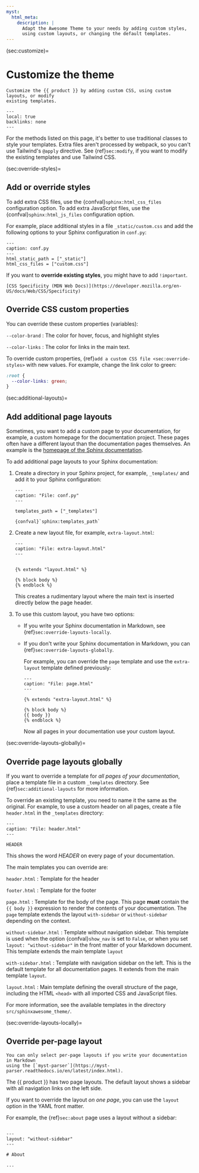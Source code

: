 ```yaml
---
myst:
  html_meta:
    description: |
      Adapt the Awesome Theme to your needs by adding custom styles,
      using custom layouts, or changing the default templates.
---
```


(sec:customize)=

# Customize the theme

```{rst-class} lead
Customize the {{ product }} by adding custom CSS, using custom layouts, or modify
existing templates.
```

```{contents} On this page
---
local: true
backlinks: none
---
```

For the methods listed on this page, it's better to use traditional classes to style
your templates. Extra files aren't processed by webpack, so you can't use Tailwind's
`@apply` directive. See {ref}`sec:modify`, if you want to modify the
existing templates and use Tailwind CSS.

(sec:override-styles)=

## Add or override styles

To add extra CSS files, use the {confval}`sphinx:html_css_files` configuration option.
To add extra JavaScript files, use the {confval}`sphinx:html_js_files` configuration
option.

For example, place additional styles in a file `_static/custom.css` and add the
following options to your Sphinx configuration in `conf.py`:

```{code-block} python
---
caption: conf.py
---
html_static_path = ["_static"]
html_css_files = ["custom.css"]
```

If you want to **override existing styles**, you might have to add `!important`.

```{seealso}
[CSS Specificity (MDN Web Docs)](https://developer.mozilla.org/en-US/docs/Web/CSS/Specificity)
```

## Override CSS custom properties

You can override these custom properties (variables):

<!-- vale Google.Colons = NO -->

`--color-brand`
: The color for hover, focus, and highlight styles

`--color-links`
: The color for links in the main text.

<!-- vale Google.Colons = YES -->

To override custom properties, {ref}`add a custom CSS file <sec:override-styles>` with
new values. For example, change the link color to green:

```CSS
:root {
  --color-links: green;
}
```

(sec:additional-layouts)=

## Add additional page layouts

Sometimes, you want to add a custom page to your documentation, for example, a custom
homepage for the documentation project. These pages often have a different layout than the documentation pages themselves.
An example is the
[homepage of the Sphinx documentation](https://www.sphinx-doc.org/en/master/).

To add additional page layouts to your Sphinx documentation:

1. Create a directory in your Sphinx project, for example, `_templates/` and add it to
   your Sphinx configuration:

   ```{code-block} python
   ---
   caption: "File: conf.py"
   ---

   templates_path = ["_templates"]
   ```

   ```{seealso}
   {confval}`sphinx:templates_path`
   ```

1. Create a new layout file, for example, `extra-layout.html`:

   ```{code-block} html+jinja
   ---
   caption: "File: extra-layout.html"
   ---


   {% extends "layout.html" %}

   {% block body %}
   {% endblock %}
   ```

   This creates a rudimentary layout where the main text is inserted directly below
   the page header.

1. To use this custom layout, you have two options:

   - If you write your Sphinx documentation in Markdown, see
     {ref}`sec:override-layouts-locally`.

   - If you don't write your Sphinx documentation in Markdown,
     you can {ref}`sec:override-layouts-globally`.

     For example, you can override the `page` template and use the `extra-layout`
     template defined previously:

     ```{code-block} html+jinja
     ---
     caption: "File: page.html"
     ---

     {% extends "extra-layout.html" %}

     {% block body %}
     {{ body }}
     {% endblock %}
     ```

     Now all pages in your documentation use your custom layout.

(sec:override-layouts-globally)=

## Override page layouts globally

If you want to override a template for _all pages of your documentation_,
place a template file in a custom `_templates` directory.
See {ref}`sec:additional-layouts` for more information.

To override an existing template, you need to name it the same as the original.
For example, to use a custom header on all pages,
create a file `header.html` in the `_templates` directory:

```{code-block} html+jinja
---
caption: "File: header.html"
---

HEADER
```

This shows the word _HEADER_ on every page of your documentation.

The main templates you can override are:

<!-- vale Google.Colons = NO -->

`header.html`
: Template for the header

`footer.html`
: Template for the footer

`page.html`
: Template for the body of the page. This page **must** contain the `{{ body }}`
expression to render the contents of your documentation.
The `page` template extends the layout `with-sidebar` or `without-sidebar`
depending on the context.

`without-sidebar.html`
: Template without navigation sidebar. This template is used when the option
{confval}`show_nav` is set to `False`, or when you set `layout: "without-sidebar"` in
the front matter of your Markdown document. This template extends the main template
`layout`

`with-sidebar.html`
: Template with navigation sidebar on the left. This is the default template for all
documentation pages. It extends from the main template `layout`.

`layout.html`
: Main template defining the overall structure of the page, including the HTML
`<head>` with all imported CSS and JavaScript files.

<!-- vale Google.Colons = YES -->

For more information, see the available templates in the directory
`src/sphinxawesome_theme/`.

(sec:override-layouts-locally)=

## Override per-page layout

```{caution}
You can only select per-page layouts if you write your documentation in Markdown
using the [`myst-parser`](https://myst-parser.readthedocs.io/en/latest/index.html).
```

The {{ product }} has two page layouts. The default layout shows a sidebar with all navigation
links on the left side.

<!-- vale 18F.UnexpandedAcronyms = NO -->

If you want to override the layout _on one page_, you can use the `layout` option in the
YAML front matter.

<!-- vale 18F.UnexpandedAcronyms = YES -->

For example, the {ref}`sec:about` page uses a layout without a sidebar:

```{code-block} markdown

---
layout: "without-sidebar"
---

# About

...
```
